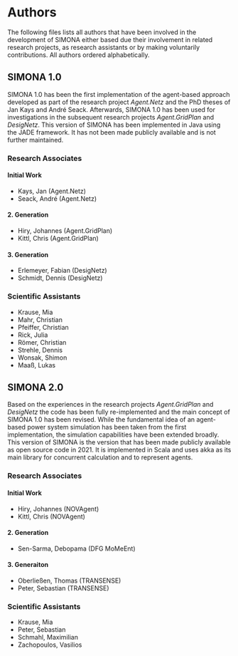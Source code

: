 # Authors
The following files lists all authors that have been involved in the development of SIMONA either based due their
involvement in related research projects, as research assistants or by making voluntarily contributions.
All authors ordered alphabetically.

## SIMONA 1.0
SIMONA 1.0 has been the first implementation of the agent-based approach developed as part of the research
project _Agent.Netz_ and the PhD theses of Jan Kays and André Seack. Afterwards, SIMONA 1.0 has been used
for investigations in the subsequent research projects _Agent.GridPlan_ and _DesigNetz_. This version of SIMONA
has been implemented in Java using the JADE framework. It has not been made publicly available and is not further maintained.

### Research Associates
#### Initial Work
- Kays, Jan (Agent.Netz)
- Seack, André (Agent.Netz)

#### 2. Generation
- Hiry, Johannes (Agent.GridPlan)
- Kittl, Chris (Agent.GridPlan)

#### 3. Generation
- Erlemeyer, Fabian (DesigNetz)
- Schmidt, Dennis (DesigNetz)

### Scientific Assistants
- Krause, Mia
- Mahr, Christian
- Pfeiffer, Christian
- Rick, Julia
- Römer, Christian
- Strehle, Dennis
- Wonsak, Shimon
- Maaß, Lukas

## SIMONA 2.0
Based on the experiences in the research projects _Agent.GridPlan_ and _DesigNetz_ the code has been fully
re-implemented and the main concept of SIMONA 1.0 has been revised. While the fundamental idea of an agent-based
power system simulation has been taken from the first implementation, the simulation capabilities have been extended broadly.
This version of SIMONA is the version that has been made publicly available as open source code in 2021. It is implemented in 
Scala and uses akka as its main library for concurrent calculation and to represent agents. 

### Research Associates
#### Initial Work
- Hiry, Johannes (NOVAgent)
- Kittl, Chris (NOVAgent)

#### 2. Generation
- Sen-Sarma, Debopama (DFG MoMeEnt)

#### 3. Generaiton
- Oberließen, Thomas (TRANSENSE)
- Peter, Sebastian (TRANSENSE)

### Scientific Assistants
- Krause, Mia
- Peter, Sebastian
- Schmahl, Maximilian
- Zachopoulos, Vasilios
